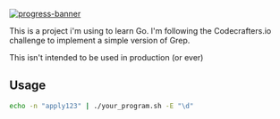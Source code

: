 [![progress-banner](https://backend.codecrafters.io/progress/grep/914aa7c7-be78-4dfe-8ed2-13d0dee692ea)](https://app.codecrafters.io/users/codecrafters-bot?r=2qF)

This is a project i'm using to learn Go. I'm following the Codecrafters.io challenge to implement a simple version of Grep.

This isn't intended to be used in production (or ever)

## Usage

```sh
echo -n "apply123" | ./your_program.sh -E "\d"
```

